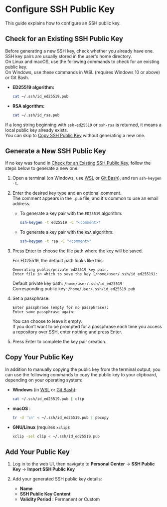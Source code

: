 # Configure SSH Public Key

This guide explains how to configure an SSH public key.

<a id="check-ssh"></a>

## Check for an Existing SSH Public Key

Before generating a new SSH key, check whether you already have one. SSH key pairs are usually stored in the user's home directory.  
On Linux and macOS, use the following commands to check for an existing public key.  
On Windows, use these commands in WSL (requires Windows 10 or above) or Git Bash.

- **ED25519 algorithm:**

    ```bash
    cat ~/.ssh/id_ed25519.pub
    ```

- **RSA algorithm:**

    ```bash
    cat ~/.ssh/id_rsa.pub
    ```

If a long string beginning with `ssh-ed25519` or `ssh-rsa` is returned, it means a local public key already exists.  
You can skip to [Copy SSH Public Key](#copy-ssh) without generating a new one.

<a id="generate-ssh"></a>

## Generate a New SSH Public Key

If no key was found in [Check for an Existing SSH Public Key](#check-ssh), follow the steps below to generate a new one:

1. Open a terminal (on Windows, use [WSL](https://docs.microsoft.com/en-us/windows/wsl/install) or [Git Bash](https://gitforwindows.org/)), and run `ssh-keygen -t`.

2. Enter the desired key type and an optional comment.  
   The comment appears in the `.pub` file, and it's common to use an email address.

    - To generate a key pair with the `ED25519` algorithm:

        ```bash
        ssh-keygen -t ed25519 -C "<comment>"
        ```

    - To generate a key pair with the `RSA` algorithm:

        ```bash
        ssh-keygen -t rsa -C "<comment>"
        ```

3. Press Enter to choose the file path where the key will be saved.

    For ED25519, the default path looks like this:

    ```console
    Generating public/private ed25519 key pair.
    Enter file in which to save the key (/home/user/.ssh/id_ed25519):
    ```

    Default private key path: `/home/user/.ssh/id_ed25519`  
    Corresponding public key: `/home/user/.ssh/id_ed25519.pub`

4. Set a passphrase:

    ```console
    Enter passphrase (empty for no passphrase):
    Enter same passphrase again:
    ```

    You can choose to leave it empty.  
    If you don’t want to be prompted for a passphrase each time you access a repository over SSH, enter nothing and press Enter.

5. Press Enter to complete the key pair creation.

<a id="copy-ssh"></a>

## Copy Your Public Key

In addition to manually copying the public key from the terminal output, you can use the following commands to copy the public key to your clipboard, depending on your operating system:

- **Windows** (in [WSL](https://docs.microsoft.com/en-us/windows/wsl/install) or [Git Bash](https://gitforwindows.org/)):

    ```bash
    cat ~/.ssh/id_ed25519.pub | clip
    ```

- **macOS** :

    ```bash
    tr -d '\n' < ~/.ssh/id_ed25519.pub | pbcopy
    ```

- **GNU/Linux** (requires `xclip`):

    ```bash
    xclip -sel clip < ~/.ssh/id_ed25519.pub
    ```

<a id="add-ssh"></a>

## Add Your Public Key

1. Log in to the web UI, then navigate to **Personal Center** -> **SSH Public Key** -> **Import SSH Public Key**



2. Add your generated SSH public key details:

    - **Name**
    - **SSH Public Key Content**
    - **Validity Period** : Permanent or Custom
